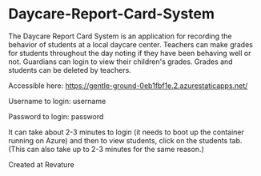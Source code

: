 # Daycare-Report-Card-System
The Daycare Report Card System is an application for recording the behavior of students at a local daycare center. Teachers can make grades for students throughout the day noting if they have been behaving well or not. Guardians can login to view their children's grades. Grades and students can be deleted by teachers. 

Accessible here: https://gentle-ground-0eb1fbf1e.2.azurestaticapps.net/

Username to login: username

Password to login: password

It can take about 2-3 minutes to login (it needs to boot up the container running on Azure) and then to view students, click on the students tab. (This can also take up to 2-3 minutes for the same reason.)

Created at Revature
